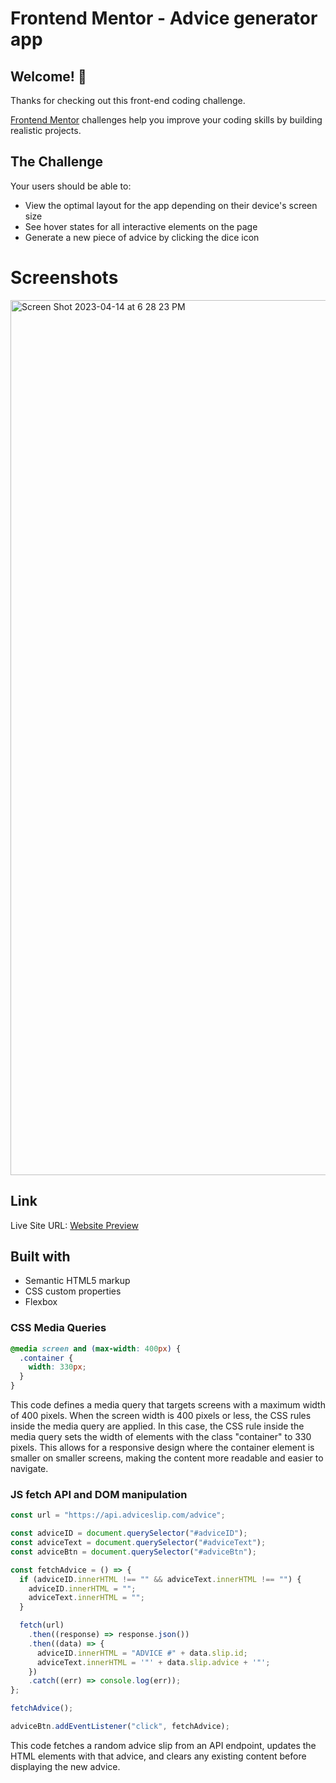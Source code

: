 # Frontend Mentor - Advice generator app

## Welcome! 👋

Thanks for checking out this front-end coding challenge.

[Frontend Mentor](https://www.frontendmentor.io) challenges help you improve your coding skills by building realistic projects.

## The Challenge

Your users should be able to:

- View the optimal layout for the app depending on their device's screen size
- See hover states for all interactive elements on the page
- Generate a new piece of advice by clicking the dice icon

# Screenshots

<img width="1400" alt="Screen Shot 2023-04-14 at 6 28 23 PM" src="https://user-images.githubusercontent.com/42332056/232165888-4fa46ec1-ee67-4420-959e-0fcb4a5ed182.png">

## Link

Live Site URL: [Website Preview](https://stately-gelato-2229ee.netlify.app)

## Built with

- Semantic HTML5 markup
- CSS custom properties
- Flexbox

### CSS Media Queries

```css
@media screen and (max-width: 400px) {
  .container {
    width: 330px;
  }
}
```

This code defines a media query that targets screens with a maximum width of 400 pixels. When the screen width is 400 pixels or less, the CSS rules inside the media query are applied. In this case, the CSS rule inside the media query sets the width of elements with the class "container" to 330 pixels. This allows for a responsive design where the container element is smaller on smaller screens, making the content more readable and easier to navigate.


### JS fetch API and DOM manipulation

```js
const url = "https://api.adviceslip.com/advice";

const adviceID = document.querySelector("#adviceID");
const adviceText = document.querySelector("#adviceText");
const adviceBtn = document.querySelector("#adviceBtn");

const fetchAdvice = () => {
  if (adviceID.innerHTML !== "" && adviceText.innerHTML !== "") {
    adviceID.innerHTML = "";
    adviceText.innerHTML = "";
  }

  fetch(url)
    .then((response) => response.json())
    .then((data) => {
      adviceID.innerHTML = "ADVICE #" + data.slip.id;
      adviceText.innerHTML = '"' + data.slip.advice + '"';
    })
    .catch((err) => console.log(err));
};

fetchAdvice();

adviceBtn.addEventListener("click", fetchAdvice);
```

This code fetches a random advice slip from an API endpoint, updates the HTML elements with that advice, and clears any existing content before displaying the new advice.



